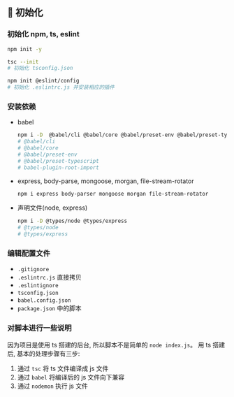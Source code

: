 ## 🍕 初始化

### 初始化 npm, ts, eslint

```bash
npm init -y

tsc --init
# 初始化 tsconfig.json

npm init @eslint/config
# 初始化 .eslintrc.js 并安装相应的插件
```

### 安装依赖

- babel

  ```bash
  npm i -D  @babel/cli @babel/core @babel/preset-env @babel/preset-typescript babel-plugin-root-import
  # @babel/cli
  # @babel/core
  # @babel/preset-env
  # @babel/preset-typescript
  # babel-plugin-root-import
  ```

- express, body-parse, mongoose, morgan, file-stream-rotator

  ```bash
  npm i express body-parser mongoose morgan file-stream-rotator
  ```

- 声明文件(node, express)

  ```bash
  npm i -D @types/node @types/express
  # @types/node
  # @types/express
  ```

### 编辑配置文件

- `.gitignore`
- `.eslintrc.js` 直接拷贝
- `.eslintignore`
- `tsconfig.json`
- `babel.config.json`
- `package.json` 中的脚本

### 对脚本进行一些说明

因为项目是使用 ts 搭建的后台, 所以脚本不是简单的 `node index.js`。
用 ts 搭建后, 基本的处理步骤有三步:

  1. 通过 `tsc` 将 ts 文件编译成 js 文件
  2. 通过 `babel` 将编译后的 js 文件向下兼容
  3. 通过 `nodemon` 执行 js 文件


